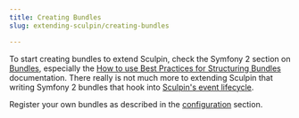 ```yaml
---
title: Creating Bundles
slug: extending-sculpin/creating-bundles

---
```


To start creating bundles to extend Sculpin, check the Symfony 2 section on
[Bundles][1], especially the
[How to use Best Practices for Structuring Bundles][2] documentation. There
really is not much more to extending Sculpin that writing Symfony 2 bundles
that hook into [Sculpin's event lifecycle][3].

Register your own bundles as described in the [configuration][4] section.


[1]: http://symfony.com/doc/current/cookbook/bundles/
[2]: http://symfony.com/doc/current/cookbook/bundles/best_practices.html
[3]: {{site.url}}/documentation/extending-sculpin/lifecycle/
[4]: {{site.url}}/documentation/extending-sculpin/configuration/
